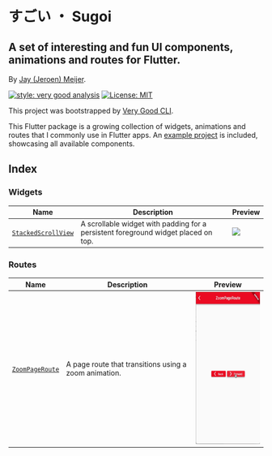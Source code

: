 # すごい ・ Sugoi

## A set of interesting and fun UI components, animations and routes for Flutter.

By [Jay (Jeroen) Meijer](https://github.com/jeroen-meijer).

[![style: very good analysis][very_good_analysis_badge]][very_good_analysis_link]
[![License: MIT][license_badge]][license_link]

This project was bootstrapped by [Very Good CLI](https://pub.dev/packages/very_good_cli).

This Flutter package is a growing collection of widgets, animations and routes that I commonly use in Flutter apps. An [example project](example/README.md) is included, showcasing all available components.

## Index

### Widgets

| Name                                                          | Description                                                                        | Preview                                                                                                                     |
| ------------------------------------------------------------- | ---------------------------------------------------------------------------------- | --------------------------------------------------------------------------------------------------------------------------- |
| [`StackedScrollView`](lib/src/lists/stacked_scroll_view.dart) | A scrollable widget with padding for a persistent foreground widget placed on top. | <img src="https://github.com/jeroen-meijer/sugoi/raw/main/doc/assets/stacked_scroll_view_demo.gif" style="height: 300px" /> |

### Routes

| Name                                                   | Description                                           | Preview                                                                                                                        |
| ------------------------------------------------------ | ----------------------------------------------------- | ------------------------------------------------------------------------------------------------------------------------------ |
| [`ZoomPageRoute`](lib/src/routes/zoom_page_route.dart) | A page route that transitions using a zoom animation. | <img src="https://github.com/jeroen-meijer/sugoi/raw/main/doc/assets/routes_zoom_page_route_demo.gif" style="height: 300px" /> |

[license_badge]: https://img.shields.io/badge/license-MIT-blue.svg
[license_link]: https://opensource.org/licenses/MIT
[very_good_analysis_badge]: https://img.shields.io/badge/style-very_good_analysis-B22C89.svg
[very_good_analysis_link]: https://pub.dev/packages/very_good_analysis
